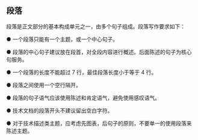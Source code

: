 ## 段落

段落是正文部分的基本构成单元之一，由多个句子组成。段落写作要求如下：

 

●   一个段落只能有一个主题，或一个中心句子。

●   段落的中心句子建议放在段首，对全段内容进行概述。后面陈述的句子为核心句服务。

●   一个段落的长度不能超过 7 行，最佳段落长度小于等于 4 行。

●   段落之间使用一个空行隔开。

●   段落的句子语气应该使用陈述和肯定语气，避免使用感叹语气。

●   技术文档的段落开头不建议留出空白字符。

●   对于技术描述类主题，应考虑先图表，后句子的原则，不要单一的使用段落来陈述主题。